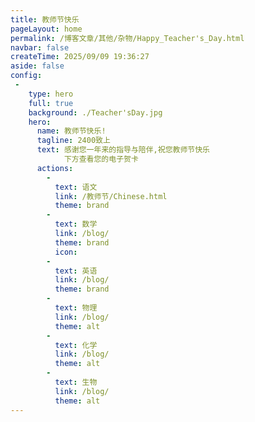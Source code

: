 ```yaml
---
title: 教师节快乐
pageLayout: home
permalink: /博客文章/其他/杂物/Happy_Teacher's_Day.html
navbar: false
createTime: 2025/09/09 19:36:27
aside: false
config:
 -
    type: hero
    full: true
    background: ./Teacher'sDay.jpg
    hero:
      name: 教师节快乐!
      tagline: 2400致上
      text: 感谢您一年来的指导与陪伴,祝您教师节快乐
            下方查看您的电子贺卡
      actions:
        -
          text: 语文
          link: /教师节/Chinese.html
          theme: brand
        -
          text: 数学
          link: /blog/
          theme: brand
          icon: 
        -
          text: 英语
          link: /blog/
          theme: brand
        -
          text: 物理
          link: /blog/
          theme: alt
        -
          text: 化学
          link: /blog/
          theme: alt
        -
          text: 生物
          link: /blog/
          theme: alt
---
```


